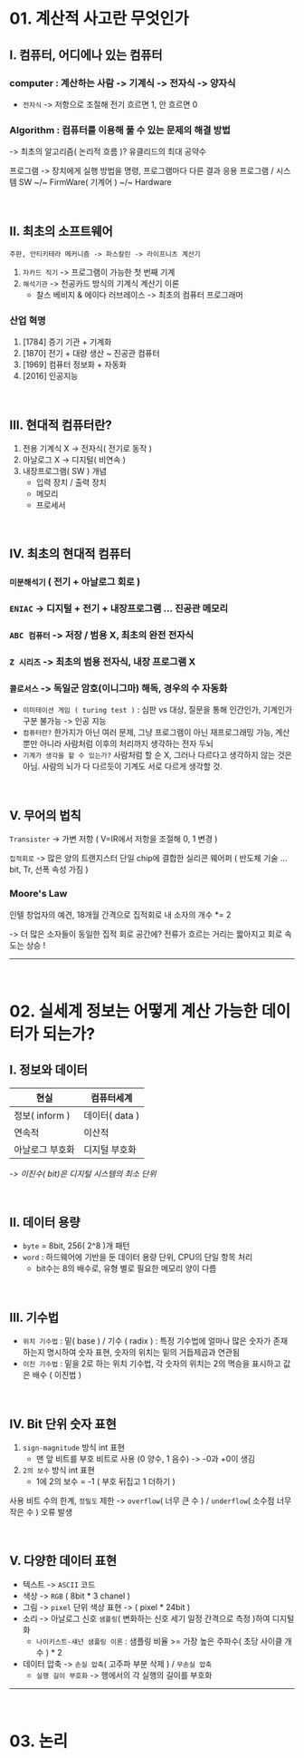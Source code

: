 # 01. 계산적 사고란 무엇인가

## I. 컴퓨터, 어디에나 있는 컴퓨터

### **computer** : 계산하는 사람 -> 기계식 -> 전자식 -> 양자식
- `전자식` -> 저항으로 조절해 전기 흐르면 1, 안 흐르면 0

### **Algorithm** : 컴퓨터를 이용해 풀 수 있는 문제의 해결 방법
-> 최초의 알고리즘( 논리적 흐름 )? 유클리드의 최대 공약수

프로그램 -> 장치에게 실행 방법을 명령, 프로그램마다 다른 결과 
응용 프로그램 / 시스템 SW ~/~ FirmWare( 기계어 ) ~/~ Hardware


<br>

## II. 최초의 소프트웨어 

    주판, 안티키테라 메커니즘 -> 파스칼린 -> 라이프니츠 계산기
1. `자카드 직기` -> 프로그램이 가능한 첫 번째 기계
2. `해석기관` -> 천공카드 방식의 기계식 계산기 이론 
    - 찰스 베비지 & 에이다 러브레이스 -> 최초의 컴퓨터 프로그래머

### 산업 혁명 
1. [1784] 증기 기관 + 기계화
2. [1870] 전기 + 대량 생산
~ 진공관 컴퓨터 
3. [1969] 컴퓨터 정보화 + 자동화
4. [2016] 인공지능

<br>

## III. 현대적 컴퓨터란? 
1. 전용 기계식 X -> 전자식( 전기로 동작 )
2. 아날로그 X -> 디지털( 비연속 )
3. 내장프로그램( SW ) 개념  
    - 입력 장치 / 출력 장치
    - 메모리 
    - 프로세서

<br>

## IV. 최초의 현대적 컴퓨터 
### `미분해석기` ( 전기 + 아날로그 회로 )
### **`ENIAC`** -> 디지털 + 전기 + 내장프로그램 ... 진공관 메모리
### `ABC 컴퓨터` -> 저장 / 범용 X, 최초의 완전 전자식
### `Z 시리즈` -> 최초의 범용 전자식, 내장 프로그램 X
### **`콜로서스`** -> 독일군 암호(이니그마) 해독, 경우의 수 자동화 
- `이미테이션 게임 ( turing test )` : 심판 vs 대상, 질문을 통해 인간인가, 기계인가 구분 불가능 -> 인공 지능
- `컴퓨터란?` 한가지가 아닌 여러 문제, 그냥 프로그램이 아닌 재프로그래밍 가능, 계산 뿐만 아니라 사람처럼 이후의 처리까지 생각하는 전자 두뇌 
- `기계가 생각을 할 수 있는가?` 사람처럼 할 순 X, 그러나 다르다고 생각하지 않는 것은 아님. 사람의 뇌가 다 다르듯이 기계도 서로 다르게 생각할 것. 

<br>

## V. 무어의 법칙
`Transister` -> 가변 저항 ( V=IR에서 저항을 조절해 0, 1 변경 )

`집적회로` -> 많은 양의 트랜지스터 단일 chip에 결합한 실리콘 웨어퍼
( 반도체 기술 ... bit, Tr, 선폭 속성 가짐 )

### Moore's Law 
인텔 창업자의 예견, 18개월 간격으로 집적회로 내 소자의 개수 *= 2 

-> 더 많은 소자들이 동일한 집적 회로 공간에? 전류가 흐르는 거리는 짧아지고 회로 속도는 상승 ! 

---
<br>

# 02. 실세계 정보는 어떻게 계산 가능한 데이터가 되는가?

## I. 정보와 데이터
|현실|컴퓨터세계|
|----|-----|
|정보( inform )|데이터( data )|
|연속적|이산적|
|아날로그 부호화|디지털 부호화|

*-> 이진수( bit)은 디지털 시스템의 최소 단위*

<br>

## II. 데이터 용량
- `byte` = 8bit, 256( 2^8 )개 패턴
- `word` : 하드웨어에 기반을 둔 데이터 용량 단위, CPU의 단일 항목 처리
    - bit수는 8의 배수로, 유형 별로 필요한 메모리 양이 다름 

<br> 

## III. 기수법
- `위치 기수법` : 밑( base ) / 기수 ( radix ) : 특정 기수법에 얼마나 많은 숫자가 존재하는지 명시하여 숫자 표현, 숫자의 위치는 밑의 거듭제곱과 연관됨
- `이진 기수법` : 밑을 2로 하는 위치 기수법, 각 숫자의 위치는 2의 멱승을 표시하고 값은 배수 ( 이진법 )

<br>

## IV. Bit 단위 숫자 표현
1. `sign-magnitude` 방식 int 표현
    - 맨 앞 비트를 부호 비트로 사용 (0 양수, 1 음수) -> -0과 +0이 생김
2. `2의 보수` 방식 int 표현
    - 1에 2의 보수 = -1 ( 부호 뒤집고 1 더하기 )

사용 비트 수의 한계, `정밀도` 제한 
-> `overflow`( 너무 큰 수 ) / `underflow`( 소수점 너무 작은 수 ) 오류 발생

<br>

## V. 다양한 데이터 표현
- 텍스트 -> `ASCII` 코드
- 색상 -> `RGB` ( 8bit * 3 chanel )
- 그림 -> `pixel` 단위 색상 표현 -> ( pixel * 24bit )
- 소리 -> 아날로그 신호 `샘플링`( 변화하는 신호 세기 일정 간격으로 측정 )하여 디지털화 
    - `나이키스트-섀넌 샘플링 이론` : 샘플링 비율 >= 가장 높은 주파수( 초당 사이클 개수 ) * 2
- 데이터 압축 -> `손실 압축`( 고주파 부분 삭제 ) / `무손실 압축`
    - `실행 길이 부호화` -> 행에서의 각 실행의 길이를 부호화 


---
<br>

# 03. 논리
